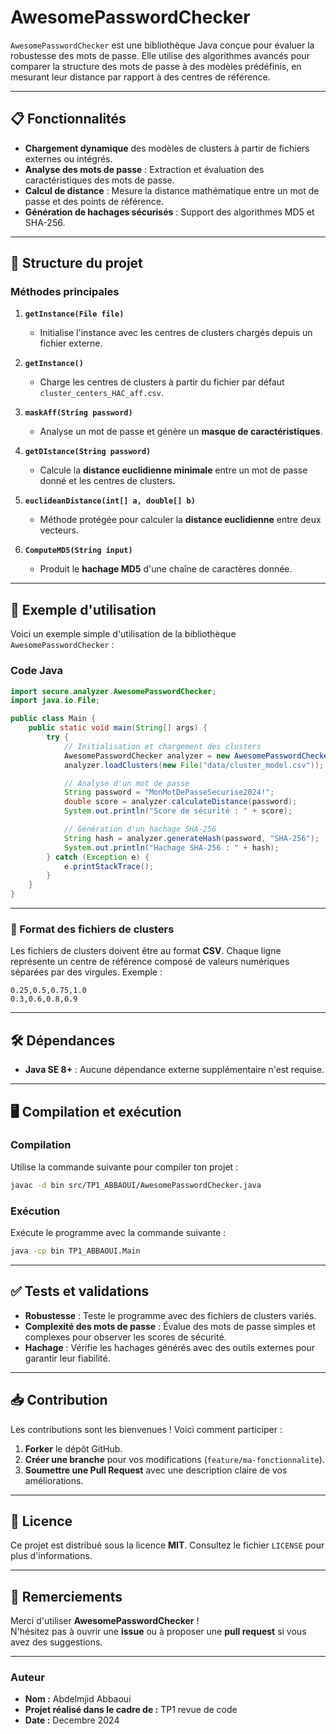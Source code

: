 # AwesomePasswordChecker


`AwesomePasswordChecker` est une bibliothèque Java conçue pour évaluer la robustesse des mots de passe. Elle utilise des algorithmes avancés pour comparer la structure des mots de passe à des modèles prédéfinis, en mesurant leur distance par rapport à des centres de référence.

---

## 📋 Fonctionnalités

- **Chargement dynamique** des modèles de clusters à partir de fichiers externes ou intégrés.
- **Analyse des mots de passe** : Extraction et évaluation des caractéristiques des mots de passe.
- **Calcul de distance** : Mesure la distance mathématique entre un mot de passe et des points de référence.
- **Génération de hachages sécurisés** : Support des algorithmes MD5 et SHA-256.

---

## 💃 Structure du projet

### Méthodes principales


1. **`getInstance(File file)`**
   - Initialise l'instance avec les centres de clusters chargés depuis un fichier externe.

2. **`getInstance()`**
   - Charge les centres de clusters à partir du fichier par défaut `cluster_centers_HAC_aff.csv`.

3. **`maskAff(String password)`**
   - Analyse un mot de passe et génère un **masque de caractéristiques**.

4. **`getDIstance(String password)`**
   - Calcule la **distance euclidienne minimale** entre un mot de passe donné et les centres de clusters.

5. **`euclideanDistance(int[] a, double[] b)`**
   - Méthode protégée pour calculer la **distance euclidienne** entre deux vecteurs.

6. **`ComputeMD5(String input)`**
   - Produit le **hachage MD5** d'une chaîne de caractères donnée.
---

## 🚀 Exemple d'utilisation

Voici un exemple simple d'utilisation de la bibliothèque `AwesomePasswordChecker` :

### Code Java

```java
import secure.analyzer.AwesomePasswordChecker;
import java.io.File;

public class Main {
    public static void main(String[] args) {
        try {
            // Initialisation et chargement des clusters
            AwesomePasswordChecker analyzer = new AwesomePasswordChecker();
            analyzer.loadClusters(new File("data/cluster_model.csv"));

            // Analyse d'un mot de passe
            String password = "MonMotDePasseSecurise2024!";
            double score = analyzer.calculateDistance(password);
            System.out.println("Score de sécurité : " + score);

            // Génération d'un hachage SHA-256
            String hash = analyzer.generateHash(password, "SHA-256");
            System.out.println("Hachage SHA-256 : " + hash);
        } catch (Exception e) {
            e.printStackTrace();
        }
    }
}
```

---

### 📄 Format des fichiers de clusters

Les fichiers de clusters doivent être au format **CSV**. Chaque ligne représente un centre de référence composé de valeurs numériques séparées par des virgules. Exemple :

```
0.25,0.5,0.75,1.0
0.3,0.6,0.8,0.9
```

---

## 🛠️ Dépendances

- **Java SE 8+** : Aucune dépendance externe supplémentaire n'est requise.

---

## 🖥️ Compilation et exécution

### Compilation

Utilise la commande suivante pour compiler ton projet :

```bash
javac -d bin src/TP1_ABBAOUI/AwesomePasswordChecker.java
```

### Exécution

Exécute le programme avec la commande suivante :

```bash
java -cp bin TP1_ABBAOUI.Main
```

---

## ✅ Tests et validations

- **Robustesse** : Teste le programme avec des fichiers de clusters variés.
- **Complexité des mots de passe** : Évalue des mots de passe simples et complexes pour observer les scores de sécurité.
- **Hachage** : Vérifie les hachages générés avec des outils externes pour garantir leur fiabilité.

---

## 📥 Contribution

Les contributions sont les bienvenues ! Voici comment participer :

1. **Forker** le dépôt GitHub.
2. **Créer une branche** pour vos modifications (`feature/ma-fonctionnalite`).
3. **Soumettre une Pull Request** avec une description claire de vos améliorations.

---

## 📜 Licence

Ce projet est distribué sous la licence **MIT**. Consultez le fichier `LICENSE` pour plus d'informations.

---

## 🤝 Remerciements

Merci d'utiliser **AwesomePasswordChecker** !  
N'hésitez pas à ouvrir une **issue** ou à proposer une **pull request** si vous avez des suggestions.

---

### Auteur
- **Nom :** Abdelmjid Abbaoui 
- **Projet réalisé dans le cadre de :** TP1 revue de code
- **Date :** Decembre 2024
